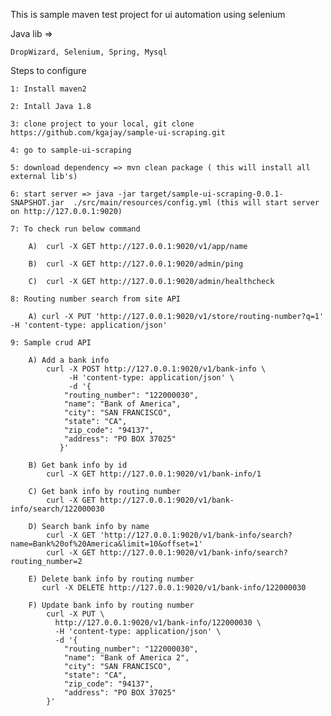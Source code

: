 This is sample maven test project for ui automation using selenium

Java lib =>
    
    DropWizard, Selenium, Spring, Mysql
    
Steps to configure

    1: Install maven2
    
    2: Intall Java 1.8
    
    3: clone project to your local, git clone https://github.com/kgajay/sample-ui-scraping.git
    
    4: go to sample-ui-scraping
    
    5: download dependency => mvn clean package ( this will install all external lib's)
    
    6: start server => java -jar target/sample-ui-scraping-0.0.1-SNAPSHOT.jar  ./src/main/resources/config.yml (this will start server on http://127.0.0.1:9020)
    
    7: To check run below command
        
        A)  curl -X GET http://127.0.0.1:9020/v1/app/name
        
        B)  curl -X GET http://127.0.0.1:9020/admin/ping
        
        C)  curl -X GET http://127.0.0.1:9020/admin/healthcheck    
        
    8: Routing number search from site API
        
        A) curl -X PUT 'http://127.0.0.1:9020/v1/store/routing-number?q=1' -H 'content-type: application/json'
              
    9: Sample crud API 
        
        A) Add a bank info 
            curl -X POST http://127.0.0.1:9020/v1/bank-info \
                 -H 'content-type: application/json' \
                 -d '{
                "routing_number": "122000030",
                "name": "Bank of America",
                "city": "SAN FRANCISCO",
                "state": "CA",
                "zip_code": "94137",
                "address": "PO BOX 37025"
               }'
           
        B) Get bank info by id
            curl -X GET http://127.0.0.1:9020/v1/bank-info/1
        
        C) Get bank info by routing number
            curl -X GET http://127.0.0.1:9020/v1/bank-info/search/122000030
        
        D) Search bank info by name
            curl -X GET 'http://127.0.0.1:9020/v1/bank-info/search?name=Bank%20of%20America&limit=10&offset=1'
            curl -X GET http://127.0.0.1:9020/v1/bank-info/search?routing_number=2
        
        E) Delete bank info by routing number 
           curl -X DELETE http://127.0.0.1:9020/v1/bank-info/122000030
        
        F) Update bank info by routing number 
            curl -X PUT \
              http://127.0.0.1:9020/v1/bank-info/122000030 \
              -H 'content-type: application/json' \
              -d '{
            	"routing_number": "122000030",
            	"name": "Bank of America 2",
            	"city": "SAN FRANCISCO",
            	"state": "CA",
            	"zip_code": "94137",
            	"address": "PO BOX 37025"
            }'
           
  